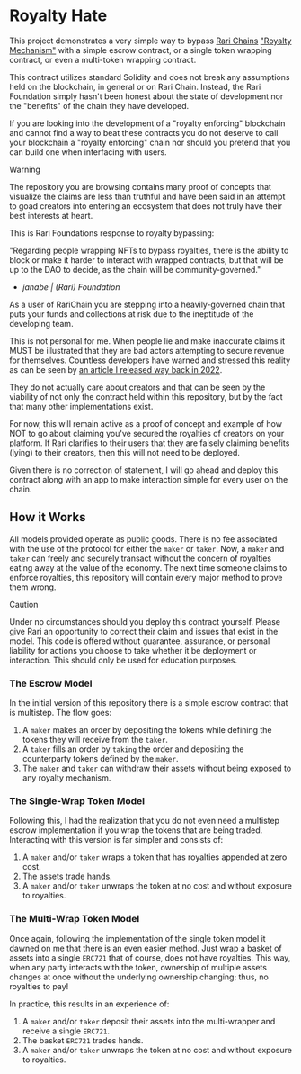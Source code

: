 # Royalty Hate

This project demonstrates a very simple way to bypass [Rari Chains](https://rarichain.org/) ["Royalty Mechanism"](https://rari.docs.caldera.dev/royalty#defining-an-nft-sale) with a simple escrow contract, or a single token wrapping contract, or even a multi-token wrapping contract.

This contract utilizes standard Solidity and does not break any assumptions held on the blockchain, in general or on Rari Chain. Instead, the Rari Foundation simply hasn't been honest about the state of development nor the "benefits" of the chain they have developed.

If you are looking into the development of a "royalty enforcing" blockchain and cannot find a way to beat these contracts you do not deserve to call your blockchain a "royalty enforcing" chain nor should you pretend that you can build one when interfacing with users.

> [!WARNING]
> The repository you are browsing contains many proof of concepts that visualize the claims are less than truthful and have been said in an attempt to goad creators into entering an ecosystem that does not truly have their best interests at heart.
>
> This is Rari Foundations response to royalty bypassing:
>
> "Regarding people wrapping NFTs to bypass royalties, there is the ability to block or make it harder to interact with wrapped contracts, but that will be up to the DAO to decide, as the chain will be community-governed."
>
> - *janabe | (Rari) Foundation*
>
> As a user of RariChain you are stepping into a heavily-governed chain that puts your funds and collections at risk due to the ineptitude of the developing team.
>
> This is not personal for me. When people lie and make inaccurate claims it MUST be illustrated that they are bad actors attempting to secure revenue for themselves. Countless developers have warned and stressed this reality as can be seen by [an article I released way back in 2022](https://chance.utc24.io/paper/read-write-lease/).
>
> They do not actually care about creators and that can be seen by the viability of not only the contract held within this repository, but by the fact that many other implementations exist.
>
> For now, this will remain active as a proof of concept and example of how NOT to go about claiming you've secured the royalties of creators on your platform. If Rari clarifies to their users that they are falsely claiming benefits (lying) to their creators, then this will not need to be deployed.
>
> Given there is no correction of statement, I will go ahead and deploy this contract along with an app to make interaction simple for every user on the chain.

## How it Works

All models provided operate as public goods. There is no fee associated with the use of the protocol for either the `maker` or `taker`. Now, a `maker` and `taker` can freely and securely transact without the concern of royalties eating away at the value of the economy. The next time someone claims to enforce royalties, this repository will contain every major method to prove them wrong.

> [!CAUTION]
> Under no circumstances should you deploy this contract yourself. Please give Rari an opportunity to correct their claim and issues that exist in the model. This code is offered without guarantee, assurance, or personal liability for actions you choose to take whether it be deployment or interaction. This should only be used for education purposes.

### The Escrow Model

In the initial version of this repository there is a simple escrow contract that is multistep. The flow goes:

1. A `maker` makes an order by depositing the tokens while defining the tokens they will receive from the `taker`.
2. A `taker` fills an order by `taking` the order and depositing the counterparty tokens defined by the `maker`.
3. The `maker` and `taker` can withdraw their assets without being exposed to any royalty mechanism.

### The Single-Wrap Token Model

Following this, I had the realization that you do not even need a multistep escrow implementation if you wrap the tokens that are being traded. Interacting with this version is far simpler and consists of:

1. A `maker` and/or `taker` wraps a token that has royalties appended at zero cost.
2. The assets trade hands.
3. A `maker` and/or `taker` unwraps the token at no cost and without exposure to royalties.

### The Multi-Wrap Token Model

Once again, following the implementation of the single token model it dawned on me that there is an even easier method. Just wrap a basket of assets into a single `ERC721` that of course, does not have royalties. This way, when any party interacts with the token, ownership of multiple assets changes at once without the underlying ownership changing; thus, no royalties to pay!

In practice, this results in an experience of:

1. A `maker` and/or `taker` deposit their assets into the multi-wrapper and receive a single `ERC721`.
2. The basket `ERC721` trades hands.
3. A `maker` and/or `taker` unwraps the token at no cost and without exposure to royalties.
